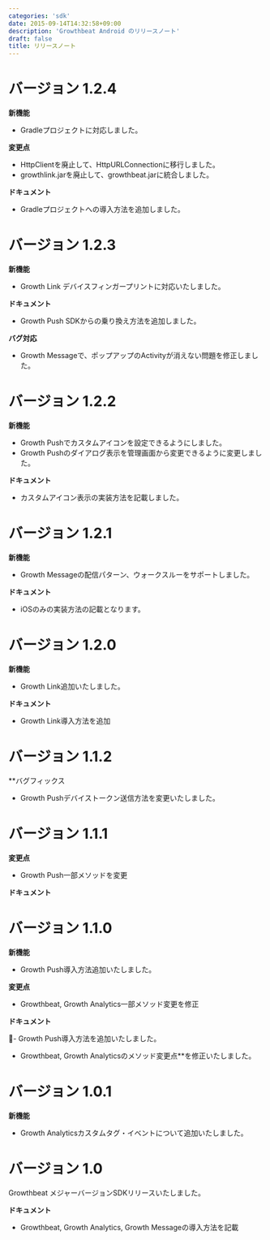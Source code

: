 ```yaml
---
categories: 'sdk'
date: 2015-09-14T14:32:58+09:00
description: 'Growthbeat Android のリリースノート'
draft: false
title: リリースノート
---
```


# バージョン 1.2.4

**新機能**

- Gradleプロジェクトに対応しました。

**変更点**

- HttpClientを廃止して、HttpURLConnectionに移行しました。
- growthlink.jarを廃止して、growthbeat.jarに統合しました。

**ドキュメント**

- Gradleプロジェクトへの導入方法を追加しました。

# バージョン 1.2.3

**新機能**

- Growth Link デバイスフィンガープリントに対応いたしました。

**ドキュメント**

- Growth Push SDKからの乗り換え方法を追加しました。

**バグ対応**

- Growth Messageで、ポップアップのActivityが消えない問題を修正しました。

# バージョン 1.2.2

**新機能**

- Growth Pushでカスタムアイコンを設定できるようにしました。
- Growth Pushのダイアログ表示を管理画面から変更できるように変更しました。

**ドキュメント**

- カスタムアイコン表示の実装方法を記載しました。

# バージョン 1.2.1

**新機能**

- Growth Messageの配信パターン、ウォークスルーをサポートしました。

**ドキュメント**

- iOSのみの実装方法の記載となります。

# バージョン 1.2.0

**新機能**

- Growth Link追加いたしました。

**ドキュメント**

- Growth Link導入方法を追加

# バージョン 1.1.2

**バグフィックス

- Growth Pushデバイストークン送信方法を変更いたしました。

# バージョン 1.1.1

**変更点**

- Growth Push一部メソッドを変更

**ドキュメント**

# バージョン 1.1.0

**新機能**

- Growth Push導入方法追加いたしました。

**変更点**

- Growthbeat, Growth Analytics一部メソッド変更を修正

**ドキュメント**

- Growth Push導入方法を追加いたしました。
- Growthbeat, Growth Analyticsのメソッド変更点**を修正いたしました。


# バージョン 1.0.1

**新機能**

- Growth Analyticsカスタムタグ・イベントについて追加いたしました。

# バージョン 1.0

Growthbeat メジャーバージョンSDKリリースいたしました。

**ドキュメント**

- Growthbeat, Growth Analytics, Growth Messageの導入方法を記載
